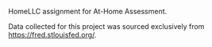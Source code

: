 HomeLLC assignment for At-Home Assessment.

Data collected for this project was sourced exclusively from https://fred.stlouisfed.org/.
